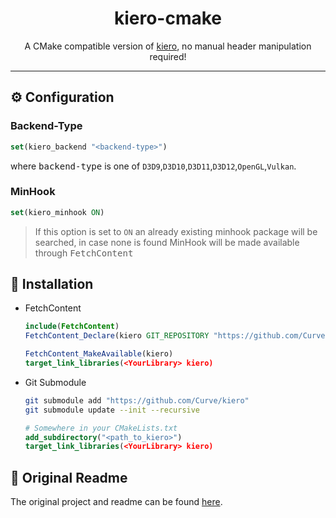 
<h1 align="center"> kiero-cmake </h1>
<p align="center">
A CMake compatible version of <a href="https://github.com/Rebzzel/kiero">kiero</a>, no manual header manipulation required!
</p>


---

## ⚙️ Configuration
### Backend-Type
```cmake
set(kiero_backend "<backend-type>")
```
where <kbd>backend-type</kbd> is one of `D3D9`,`D3D10`,`D3D11`,`D3D12`,`OpenGL`,`Vulkan`.
### MinHook
```cmake
set(kiero_minhook ON)
```
> If this option is set to `ON` an already existing minhook package will be searched, in case none is found MinHook will be made available through <kbd>FetchContent</kbd>

## 📎 Installation
- FetchContent
    ```cmake
    include(FetchContent)
    FetchContent_Declare(kiero GIT_REPOSITORY "https://github.com/Curve/kiero")

    FetchContent_MakeAvailable(kiero)
    target_link_libraries(<YourLibrary> kiero)
    ```
- Git Submodule
    ```bash
    git submodule add "https://github.com/Curve/kiero"
    git submodule update --init --recursive
    ```
    ```cmake
    # Somewhere in your CMakeLists.txt
    add_subdirectory("<path_to_kiero>")
    target_link_libraries(<YourLibrary> kiero)
    ```

## 📓 Original Readme
The original project and readme can be found [here](https://github.com/Rebzzel/kiero#readme).
